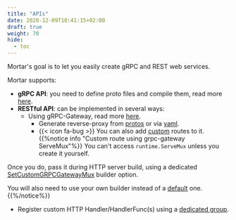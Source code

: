 ```yaml
---
title: "APIs"
date: 2020-12-09T10:41:15+02:00
draft: true
weight: 70
hide:
  - toc
---
```


Mortar's goal is to let you easily create gRPC and REST web services.

Mortar supports:

- **gRPC API**: you need to define proto files and compile them, read more [here](/api/grpc).
- **RESTful API**: can be implemented in several ways:
  - Using gRPC-Gateway, read more [here](/api/grpc-gw).
    - Generate reverse-proxy from [protos](https://github.com/grpc-ecosystem/grpc-gateway#usage) or via [yaml](https://grpc-ecosystem.github.io/grpc-gateway/docs/mapping/grpc_api_configuration/#grpc-api-configuration).
    - {{< icon fa-bug >}} You can also add [custom](https://grpc-ecosystem.github.io/grpc-gateway/docs/operations/inject_router/#adding-custom-routes-to-the-mux) routes to it.
{{%notice info "Custom route using grpc-gateway ServeMux"%}}
You can't access `runtime.ServeMux` unless you create it yourself.

Once you do, pass it during HTTP server build, using a dedicated [SetCustomGRPCGatewayMux](https://pkg.go.dev/github.com/go-masonry/mortar/interfaces/http/server#RESTBuilder) builder option.

You will also need to use your own builder instead of a [default](https://pkg.go.dev/github.com/go-masonry/mortar/constructors/partial#HTTPServerBuilder) one.
{{%/notice%}}

  - Register custom HTTP Handler/HandlerFunc(s) using a [dedicated group](/api/handlers).
